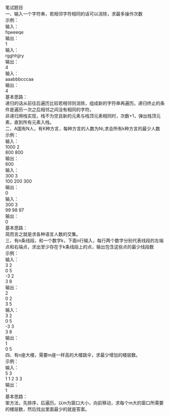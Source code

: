 笔试题目  
一、输入一个字符串，若相邻字符相同的话可以消除，求最多操作次数  
示例：  
输入：  
fqweeqe  
输出：  
1  
输入：  
rgghhjjry  
输出：  
4  
输入：  
aaabbbcccaa  
输出：  
4  
基本思路：  
递归的话从前往后遍历比较若相邻则消除，组成新的字符串再遍历。递归终止的条件是遍历一次之后相邻之间没有相同的字符。  
非递归用栈实现，栈不为空且新的元素与栈顶元素相同时，次数+1，弹出栈顶元素，直到所有元素入栈。  
二、A国有N人，有K种方言，每种方言的人数为Ni,求会所有k种方言的最少人数  
示例：  
输入：  
1000 2  
800 800  
输出：  
600  
输入：  
300 3  
100 200 300  
输出：  
0  
输入：  
300 3  
99 98 97  
输出：  
0  
基本思路：  
简而言之就是求各种语言人数的交集。  
三、有n条线段，和一个数字k，下面n行输入，每行两个数字分别代表线段的左端点和右端点，求出至少存在于k条线段上的点，输出包含这些点的最少线段数  
示例：  
输入：  
3 2  
0 5  
-3 2  
3 8  
输出：  
2  
0 2  
3 5  
输入：  
3 2  
0 5  
-3 3  
3 8  
输出：  
1  
0 5  
四、有n座大楼，需要m座一样高的大楼跳伞，求最少增加的楼层数。  
示例：  
输入：  
5 3  
1 1 2 3 3  
输出：  
1  
基本思路：  
笨方法，先排序，后遍历。以m为窗口大小，向前移动，求每个m大的窗口所需要的楼层数，然后找出里面最少的就是答案。  
